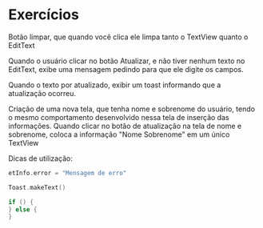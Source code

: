 # Exercícios

Botão limpar, que quando você clica ele limpa tanto o TextView quanto o EditText

Quando o usuário clicar no botão Atualizar, e não tiver nenhum texto no EditText, exibe uma mensagem pedindo para que ele digite os campos.


Quando o texto por atualizado, exibir um toast informando que a atualização ocorreu.

Criação de uma nova tela, que tenha nome e sobrenome do usuário, tendo o mesmo comportamento desenvolvido nessa tela de inserção das informações. Quando clicar no botão de atualização na tela de nome e sobrenome, coloca a informação "Nome Sobrenome" em um único TextView

Dicas de utilização:

```kotlin
etInfo.error = "Mensagem de erro"

Toast.makeText()

if () {
} else {
}
```
